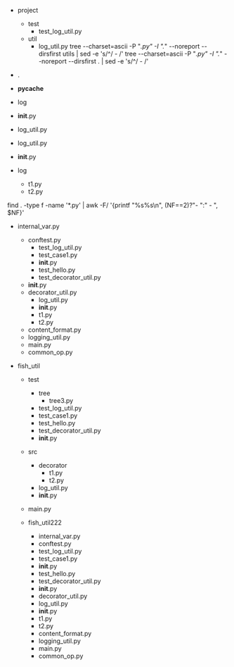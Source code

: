- project
  - test
    - test_log_util.py
  - util
    - log_util.py
tree --charset=ascii -P "*.py" -I ".*" --noreport --dirsfirst utils | sed -e 's/^/  - /'
tree --charset=ascii -P "*.py" -I ".*" --noreport --dirsfirst . | sed -e 's/^/  - /'
- .
- __pycache__
- log
- __init__.py
- log_util.py


- log_util.py
- __init__.py
- log
  - t1.py
  - t2.py


find . -type f -name '*.py' | awk -F/ '{printf "%s%s\n", (NF==2)?"- ":"  - ", $NF}'


- internal_var.py
  - conftest.py
    - test_log_util.py
    - test_case1.py
    - __init__.py
    - test_hello.py
    - test_decorator_util.py
  - __init__.py
  - decorator_util.py
    - log_util.py
    - __init__.py
    - t1.py
    - t2.py
  - content_format.py
  - logging_util.py
  - main.py
  - common_op.py

- fish_util
  - test
    - tree
      - tree3.py
    - test_log_util.py
    - test_case1.py
    - test_hello.py
    - test_decorator_util.py
    - __init__.py
  - src
    - decorator
      - t1.py
      - t2.py
    - log_util.py
    - __init__.py
  - main.py


  - fish_util222
    - internal_var.py
    - conftest.py
    - test_log_util.py
    - test_case1.py
    - __init__.py
    - test_hello.py
    - test_decorator_util.py
    - __init__.py
    - decorator_util.py
    - log_util.py
    - __init__.py
    - t1.py
    - t2.py
    - content_format.py
    - logging_util.py
    - main.py
    - common_op.py

